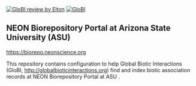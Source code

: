 [![GloBI review by Elton](https://github.com/globalbioticinteractions/neo-biorepo/actions/workflows/review.yml/badge.svg)](https://github.com/globalbioticinteractions/neo-biorepo/actions) [![GloBI](http://api.globalbioticinteractions.org/interaction.svg?accordingTo=globi:globalbioticinteractions/neon-biorepo)](http://globalbioticinteractions.org/?accordingTo=globi:globalbioticinteractions/neon-biorepo) 

## NEON Biorepository Portal at Arizona State University (ASU) 

https://biorepo.neonscience.org

This repository contains configuration to help Global Biotic Interactions (GloBI, http://globalbioticinteractions.org) find and index biotic association records at NEON Biorepository Portal at ASU .
